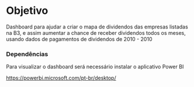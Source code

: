 # Objetivo

Dashboard para ajudar a criar o mapa de dividendos das empresas listadas na B3, e assim aumentar a chance de receber dividendos todos os meses, usando dados de pagamentos de dividendos de 2010 - 2010

### Dependências

Para visualizar o dashboard será necessário instalar o aplicativo Power BI 

https://powerbi.microsoft.com/pt-br/desktop/

